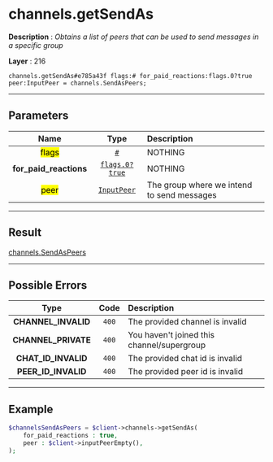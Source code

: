 # channels.getSendAs

**Description** : *Obtains a list of peers that can be used to send messages in a specific group*

**Layer** : 216

```tl
channels.getSendAs#e785a43f flags:# for_paid_reactions:flags.0?true peer:InputPeer = channels.SendAsPeers;
```

---

## Parameters

| Name | Type | Description |
| :---: | :---: | :--- |
| <mark>flags</mark> | [`#`](type/#) | NOTHING |
| **for_paid_reactions** | [`flags.0?true`](type/true) | NOTHING |
| <mark>peer</mark> | [`InputPeer`](type/InputPeer) | The group where we intend to send messages |

---

## Result

[channels.SendAsPeers](type/channels.SendAsPeers)

---

## Possible Errors

| Type | Code | Description |
| :---: | :---: | :--- |
| **CHANNEL_INVALID** | `400` | The provided channel is invalid |
| **CHANNEL_PRIVATE** | `400` | You haven't joined this channel/supergroup |
| **CHAT_ID_INVALID** | `400` | The provided chat id is invalid |
| **PEER_ID_INVALID** | `400` | The provided peer id is invalid |

---

## Example

```php
$channelsSendAsPeers = $client->channels->getSendAs(
	for_paid_reactions : true,
	peer : $client->inputPeerEmpty(),
);
```